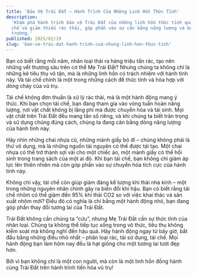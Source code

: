 ```yaml
---
title: 'Bảo Vệ Trái Đất – Hành Trình Của Những Linh Hồn Thức Tỉnh'
description:
  'Khám phá hành trình bảo vệ Trái Đất của những linh hồn thức tỉnh qua việc tái
  chế và giảm thiểu rác thải, góp phần vào sự cân bằng năng lượng và bảo vệ môi
  trường.'
published: 2025/02/19
slug: 'bao-ve-trai-dat-hanh-trinh-cua-nhung-linh-hon-thuc-tinh'
---
```


Bạn có biết rằng mỗi năm, nhân loại thải ra hàng triệu tấn rác, tạo nên những
vết thương sâu trên cơ thể Mẹ Trái Đất? Nhưng chúng ta không chỉ là những kẻ
tiêu thụ vô tận, mà là những linh hồn có trách nhiệm với hành tinh này. Và tái
chế chính là một trong những cách để thức tỉnh và hòa hợp với dòng chảy của vũ
trụ.

Tái chế không đơn thuần là xử lý rác thải, mà là một hành động mang ý thức. Khi
bạn chọn tái chế, bạn đang tham gia vào vòng tuần hoàn năng lượng, nơi vật chất
không bị lãng phí mà được chuyển hóa và tái sinh. Mọi vật chất trên Trái Đất đều
mang tần số riêng, và khi chúng ta biết trân trọng và sử dụng chúng đúng cách,
chúng ta đang cân bằng dòng năng lượng của hành tinh này.

Hãy nhìn những chai nhựa cũ, những mảnh giấy bỏ đi – chúng không phải là thứ vô
dụng, mà là những nguồn tài nguyên có thể được tái tạo. Một chai nhựa có thể trở
thành sợi vải cho một chiếc áo, một mảnh giấy có thể hồi sinh trong trang sách
của một ai đó. Khi bạn tái chế, bạn không chỉ giảm áp lực lên thiên nhiên mà còn
góp phần vào sự chuyển hóa tích cực của hành tinh này.

Không chỉ vậy, tái chế còn giúp giảm đáng kể lượng khí thải nhà kính – một trong
những nguyên nhân chính gây ra biến đổi khí hậu. Bạn có biết rằng tái chế nhôm
có thể giảm đến 95% khí thải CO2 so với việc khai thác và sản xuất nhôm mới?
Điều đó có nghĩa là chỉ bằng một hành động nhỏ, bạn đang góp phần thay đổi tương
lai của Trái Đất.

Trái Đất không cần chúng ta “cứu”, nhưng Mẹ Trái Đất cần sự thức tỉnh của nhân
loại. Chúng ta không thể tiếp tục sống trong vô thức, tiêu thụ không kiểm soát
mà không nghĩ đến hậu quả. Hãy hành động ngay từ bây giờ, bắt đầu bằng những
điều nhỏ nhất – phân loại rác, tái sử dụng, tái chế. Mọi hành động bạn làm hôm
nay đều là hạt giống cho một tương lai tươi đẹp hơn.

Bởi vì bạn không chỉ là một con người, mà còn là một linh hồn đồng hành cùng
Trái Đất trên hành trình tiến hóa vũ trụ!
